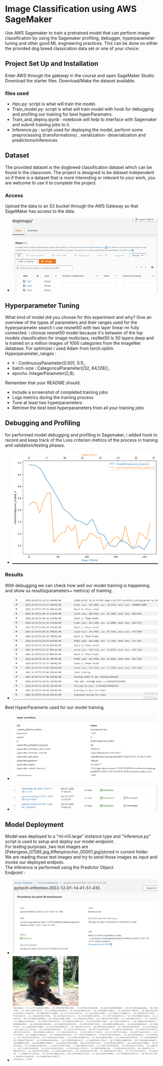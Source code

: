 # Image Classification using AWS SageMaker

Use AWS Sagemaker to train a pretrained model that can perform image classification by using the Sagemaker profiling, debugger, hyperparameter tuning and other good ML engineering practices. This can be done on either the provided dog breed classication data set or one of your choice.

## Project Set Up and Installation
Enter AWS through the gateway in the course and open SageMaker Studio. 
Download the starter files.
Download/Make the dataset available. 
### files used
- Hpo.py: script is what will train the model.
- Train_model.py: script is what will train model with hook for debugging and profiling our training for best hyperParametrs.
- Train_and_deploy.ipynb : notebook will help to interface with Sagemaker and submit training jobs to it.
- Inference.py : script used for deploying the model, perform some preprocessing (transformations) , serialization- deserialization and predictions/inferences

## Dataset
The provided dataset is the dogbreed classification dataset which can be found in the classroom.
The project is designed to be dataset independent so if there is a dataset that is more interesting or relevant to your work, you are welcome to use it to complete the project.

### Access
Upload the data to an S3 bucket through the AWS Gateway so that SageMaker has access to the data. 
- ![./scrennshoot/dataset.PNG](./scrennshoot/dataset.PNG)

## Hyperparameter Tuning
What kind of model did you choose for this experiment and why? Give an overview of the types of parameters and their ranges used for the hyperparameter search
I use resnet50 with two layer linear nn fully connected. i choose resnet50 model because it's between of the top models classification for image multiclass, resNet50 Is 50 layers deep and is trained on a million images of 1000 categories from the ImageNet database.
For optimizer i used Adam from torch.optim.
Hyperparameter_ranges :
- lr : ContinuousParameter(0.001, 0.1),.
- batch-size : CategoricalParameter([32, 64,128]),.
- epochs :IntegerParameter(2,8).

Remember that your README should:
- Include a screenshot of completed training jobs
- Logs metrics during the training process
- Tune at least two hyperparameters
- Retrieve the best best hyperparameters from all your training jobs

## Debugging and Profiling
for performed model debugging and profiling in Sagemaker, i added hook to record and keep track of the Loss criterion metrics of the process in training and validation/testing phases.
- ![./scrennshoot/croos_Eval.PNG](./scrennshoot/croos_Eval.PNG)

### Results
With debugging we can check how well our model training is happening. and show us results(parameters+ metrics) of training .
- ![./scrennshoot/log.PNG](./scrennshoot/log.PNG)

Best HyperParamerts used for our model training. 
- ![./scrennshoot/HyperParamerts.PNG](./scrennshoot/HyperParamerts.PNG)

- ![./scrennshoot/trainingJob.PNG](./scrennshoot/trainingJob.PNG)
## Model Deployment
Model was deployed to a "ml.m5.large" instance type and "inference.py" script is used to setup and deploy our model endpoint.<br/>
For testing purposes ,two test images are [Pekingese_07585.jpg,Affenpinscher_00001.jpg]stored in current folder.<br/>
We are reading those test images and try to send those images as input and invoke our deployed endpoin.<br/>
The inference is performed using the Predictor Object.<br/>
Endpoint : 
- ![./scrennshoot/endpoint.PNG](scrennshoot/endpoint.PNG)
- ![./scrennshoot/resultats_dog.PNG](scrennshoot/resultats_dog.PNG)

